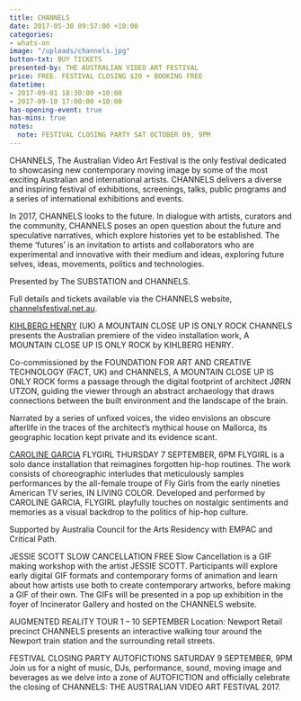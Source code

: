 ```yaml
---
title: CHANNELS
date: 2017-05-30 09:57:00 +10:00
categories:
- whats-on
image: "/uploads/channels.jpg"
button-txt: BUY TICKETS
presented-by: THE AUSTRALIAN VIDEO ART FESTIVAL
price: FREE. FESTIVAL CLOSING $20 + BOOKING FREE
datetime:
- 2017-09-01 18:30:00 +10:00
- 2017-09-10 17:00:00 +10:00
has-opening-event: true
has-mins: true
notes:
  note: FESTIVAL CLOSING PARTY SAT OCTOBER 09, 9PM
---
```


CHANNELS, The Australian Video Art Festival is the only festival dedicated to showcasing new contemporary moving image by some of the most exciting Australian and international artists. CHANNELS delivers a diverse and inspiring festival of exhibitions, screenings, talks, public programs and a series of international exhibitions and events.

In 2017, CHANNELS looks to the future. In dialogue with artists, curators and the community, CHANNELS poses an open question about the future and speculative narratives, which explore histories yet to be established. The theme ‘futures’ is an invitation to artists and collaborators who are experimental and innovative with their medium and ideas, exploring future selves, ideas, movements, politics and technologies.

Presented by The SUBSTATION and CHANNELS.

Full details and tickets available via the CHANNELS website, [channelsfestival.net.au](http://channelsfestival.net.au/).

[KIHLBERG HENRY](http://www.karinkihlberg-reubenhenry.org/) (UK)
A MOUNTAIN CLOSE UP IS ONLY ROCK
CHANNELS presents the Australian premiere of the video installation work, A MOUNTAIN
CLOSE UP IS ONLY ROCK by KIHLBERG HENRY. 

Co-commissioned by the FOUNDATION FOR ART AND CREATIVE TECHNOLOGY (FACT, UK) and CHANNELS, A MOUNTAIN CLOSE UP IS ONLY ROCK forms a passage through the digital footprint of architect JØRN UTZON, guiding the viewer through an abstract archaeology that draws connections between the built environment and the landscape of the brain.

Narrated by a series of unfixed voices, the video envisions an obscure afterlife in the traces of the architect’s mythical house on Mallorca, its geographic location kept private and its evidence scant.

[CAROLINE GARCIA](http://carolinegarcia.com.au/)
FLYGIRL
THURSDAY 7 SEPTEMBER, 6PM
FLYGIRL is a solo dance installation that reimagines forgotten hip-hop routines. The work consists of choreographic interludes that meticulously samples performances by the all-female troupe of Fly Girls from the early nineties American TV series, IN LIVING COLOR. Developed and performed by CAROLINE GARCIA, FLYGIRL playfully touches on nostalgic sentiments and memories as a visual backdrop to the politics of hip-hop
culture.

Supported by Australia Council for the Arts Residency with EMPAC and Critical Path.

JESSIE SCOTT
SLOW CANCELLATION
FREE
Slow Cancellation is a GIF making workshop with the artist JESSIE SCOTT. Participants will explore early digital GIF formats and contemporary forms of animation and learn about how artists use both to create contemporary artworks, before making a GIF of their own. The GIFs will be presented in a pop up exhibition in the foyer of Incinerator Gallery and hosted on the CHANNELS website.

AUGMENTED REALITY TOUR
1 – 10 SEPTEMBER
Location: Newport Retail precinct CHANNELS presents an interactive walking tour around the Newport train station and the surrounding retail streets.

FESTIVAL CLOSING PARTY
AUTOFICTIONS
SATURDAY 9 SEPTEMBER, 9PM
Join us for a night of music, DJs, performance, sound, moving image and beverages as we delve into a zone of AUTOFICTION and officially celebrate the closing of CHANNELS: THE AUSTRALIAN VIDEO ART FESTIVAL 2017.
